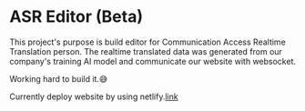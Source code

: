 # ASR Editor (Beta)

This project's purpose is build editor for Communication Access Realtime Translation person. The realtime translated data was generated from our company's training AI model and communicate our website with websocket.

Working hard to build it.😅

Currently deploy website by using netlify.[link](https://dazzling-cat-d7d1bf.netlify.app/)
